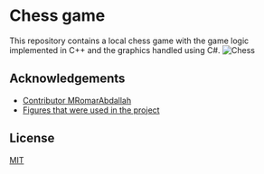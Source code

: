 # Chess game

This repository contains a local chess game with the game logic implemented in C++ and the graphics handled using C#.
![Chess](https://github.com/user-attachments/assets/e5c3f07d-d457-4efa-b2bc-3715a4a3515d)

## Acknowledgements

 - [Contributor MRomarAbdallah](https://github.com/MRomarAbdallah)
 - [Figures that were used in the project](https://www.vecteezy.com/)

## License

[MIT](https://choosealicense.com/licenses/mit/)

